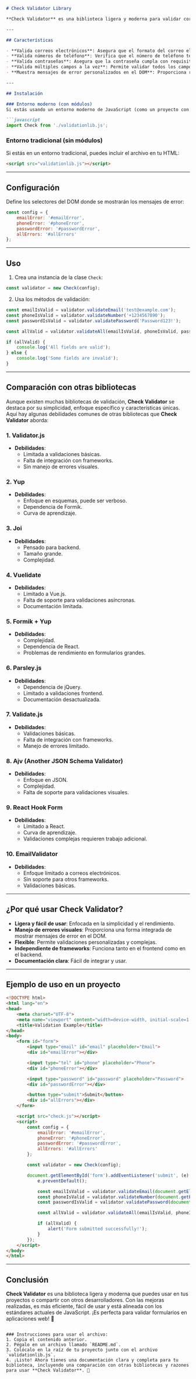 ```markdown
# Check Validator Library

**Check Validator** es una biblioteca ligera y moderna para validar correos electrónicos, números de teléfono y contraseñas en formularios web. Es fácil de usar, altamente configurable y está diseñada para ser integrada en proyectos modernos de JavaScript.

---

## Características

- **Valida correos electrónicos**: Asegura que el formato del correo electrónico sea válido.
- **Valida números de teléfono**: Verifica que el número de teléfono tenga un formato válido.
- **Valida contraseñas**: Asegura que la contraseña cumpla con requisitos de complejidad (mayúsculas, minúsculas, números y caracteres especiales).
- **Valida múltiples campos a la vez**: Permite validar todos los campos de un formulario en un solo paso.
- **Muestra mensajes de error personalizados en el DOM**: Proporciona retroalimentación visual al usuario en caso de errores.

---

## Instalación

### Entorno moderno (con módulos)
Si estás usando un entorno moderno de JavaScript (como un proyecto con Node.js o un bundler como Webpack o Vite), puedes importar la biblioteca directamente:

```javascript
import Check from './validationlib.js';
```

### Entorno tradicional (sin módulos)
Si estás en un entorno tradicional, puedes incluir el archivo en tu HTML:

```html
<script src="validationlib.js"></script>
```

---

## Configuración

Define los selectores del DOM donde se mostrarán los mensajes de error:

```javascript
const config = {
    emailError: '#emailError',
    phoneError: '#phoneError',
    passwordError: '#passwordError',
    allErrors: '#allErrors'
};
```

---

## Uso

1. Crea una instancia de la clase `Check`:

```javascript
const validator = new Check(config);
```

2. Usa los métodos de validación:

```javascript
const emailIsValid = validator.validateEmail('test@example.com');
const phoneIsValid = validator.validateNumber('+1234567890');
const passwordIsValid = validator.validatePassword('Password123!');

const allValid = validator.validateAll(emailIsValid, phoneIsValid, passwordIsValid);

if (allValid) {
    console.log('All fields are valid');
} else {
    console.log('Some fields are invalid');
}
```

---

## Comparación con otras bibliotecas

Aunque existen muchas bibliotecas de validación, **Check Validator** se destaca por su simplicidad, enfoque específico y características únicas. Aquí hay algunas debilidades comunes de otras bibliotecas que **Check Validator** aborda:

### 1. **Validator.js**
- **Debilidades**:
  - Limitada a validaciones básicas.
  - Falta de integración con frameworks.
  - Sin manejo de errores visuales.

### 2. **Yup**
- **Debilidades**:
  - Enfoque en esquemas, puede ser verboso.
  - Dependencia de Formik.
  - Curva de aprendizaje.

### 3. **Joi**
- **Debilidades**:
  - Pensado para backend.
  - Tamaño grande.
  - Complejidad.

### 4. **Vuelidate**
- **Debilidades**:
  - Limitado a Vue.js.
  - Falta de soporte para validaciones asíncronas.
  - Documentación limitada.

### 5. **Formik + Yup**
- **Debilidades**:
  - Complejidad.
  - Dependencia de React.
  - Problemas de rendimiento en formularios grandes.

### 6. **Parsley.js**
- **Debilidades**:
  - Dependencia de jQuery.
  - Limitado a validaciones frontend.
  - Documentación desactualizada.

### 7. **Validate.js**
- **Debilidades**:
  - Validaciones básicas.
  - Falta de integración con frameworks.
  - Manejo de errores limitado.

### 8. **Ajv (Another JSON Schema Validator)**
- **Debilidades**:
  - Enfoque en JSON.
  - Complejidad.
  - Falta de soporte para validaciones visuales.

### 9. **React Hook Form**
- **Debilidades**:
  - Limitado a React.
  - Curva de aprendizaje.
  - Validaciones complejas requieren trabajo adicional.

### 10. **EmailValidator**
- **Debilidades**:
  - Enfoque limitado a correos electrónicos.
  - Sin soporte para otros frameworks.
  - Validaciones básicas.

---

## ¿Por qué usar Check Validator?

- **Ligera y fácil de usar**: Enfocada en la simplicidad y el rendimiento.
- **Manejo de errores visuales**: Proporciona una forma integrada de mostrar mensajes de error en el DOM.
- **Flexible**: Permite validaciones personalizadas y complejas.
- **Independiente de frameworks**: Funciona tanto en el frontend como en el backend.
- **Documentación clara**: Fácil de integrar y usar.

---

## Ejemplo de uso en un proyecto

```html
<!DOCTYPE html>
<html lang="en">
<head>
    <meta charset="UTF-8">
    <meta name="viewport" content="width=device-width, initial-scale=1.0">
    <title>Validation Example</title>
</head>
<body>
    <form id="form">
        <input type="email" id="email" placeholder="Email">
        <div id="emailError"></div>

        <input type="tel" id="phone" placeholder="Phone">
        <div id="phoneError"></div>

        <input type="password" id="password" placeholder="Password">
        <div id="passwordError"></div>

        <button type="submit">Submit</button>
        <div id="allErrors"></div>
    </form>

    <script src="check.js"></script>
    <script>
        const config = {
            emailError: '#emailError',
            phoneError: '#phoneError',
            passwordError: '#passwordError',
            allErrors: '#allErrors'
        };

        const validator = new Check(config);

        document.getElementById('form').addEventListener('submit', (e) => {
            e.preventDefault();

            const emailIsValid = validator.validateEmail(document.getElementById('email').value);
            const phoneIsValid = validator.validateNumber(document.getElementById('phone').value);
            const passwordIsValid = validator.validatePassword(document.getElementById('password').value);

            const allValid = validator.validateAll(emailIsValid, phoneIsValid, passwordIsValid);

            if (allValid) {
                alert('Form submitted successfully!');
            }
        });
    </script>
</body>
</html>
```

---

## Conclusión

**Check Validator** es una biblioteca ligera y moderna que puedes usar en tus proyectos o compartir con otros desarrolladores. Con las mejoras realizadas, es más eficiente, fácil de usar y está alineada con los estándares actuales de JavaScript. ¡Es perfecta para validar formularios en aplicaciones web! 🚀
```

### Instrucciones para usar el archivo:
1. Copia el contenido anterior.
2. Pégalo en un archivo llamado `README.md`.
3. Colócalo en la raíz de tu proyecto junto con el archivo `validationlib.js`.
4. ¡Listo! Ahora tienes una documentación clara y completa para tu biblioteca, incluyendo una comparación con otras bibliotecas y razones para usar **Check Validator**. 🚀
